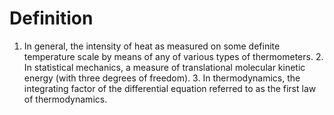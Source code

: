 # Definition

1.  In general, the intensity of heat as measured on some definite
    temperature scale by means of any of various types of
    thermometers. 2. In statistical mechanics, a measure of
    translational molecular kinetic energy (with three degrees of
    freedom). 3. In thermodynamics, the integrating factor of the
    differential equation referred to as the first law of
    thermodynamics.
